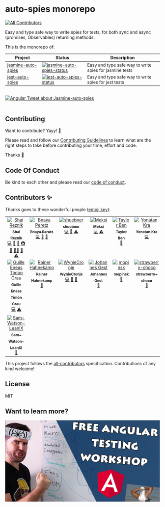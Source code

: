 # auto-spies monorepo

<!-- ALL-CONTRIBUTORS-BADGE:START - Do not remove or modify this section -->
[![All Contributors](https://img.shields.io/badge/all_contributors-15-orange.svg?style=flat-square)](#contributors-)
<!-- ALL-CONTRIBUTORS-BADGE:END -->

Easy and type safe way to write spies for tests, for both sync and async (promises, Observables) returning methods.

This is the monorepo of:

| Project              | Status                                                     | Description                                             |
| -------------------- | ---------------------------------------------------------- | ------------------------------------------------------- |
| [jasmine-auto-spies] | [![jasmine-auto-spies-status]][jasmine-auto-spies-package] | Easy and type safe way to write spies for jasmine tests |
| [jest-auto-spies]    | [![jest-auto-spies-status]][jest-auto-spies-package]       | Easy and type safe way to write spies for jest tests    |

[jasmine-auto-spies]: https://github.com/hirezio/auto-spies/tree/master/packages/jasmine-auto-spies
[jasmine-auto-spies-status]: https://img.shields.io/npm/v/jasmine-auto-spies.svg
[jasmine-auto-spies-package]: https://npmjs.com/package/jasmine-auto-spies
[jest-auto-spies]: https://github.com/hirezio/auto-spies/tree/master/packages/jest-auto-spies
[jest-auto-spies-status]: https://img.shields.io/npm/v/jest-auto-spies.svg
[jest-auto-spies-package]: https://npmjs.com/package/jest-auto-spies

<br/>

<div>
  <a href="https://twitter.com/angular/status/1318492030016884736">
    <img src="https://user-images.githubusercontent.com/1430726/97088487-c9d41b00-1639-11eb-814f-2c2c7258448e.png"
      alt="Angular Tweet about Jasmine-auto-spies"
      width="500"
    />
  </a>
</div>

<br/>

## Contributing

Want to contribute? Yayy! 🎉

Please read and follow our [Contributing Guidelines](CONTRIBUTING.md) to learn what are the right steps to take before contributing your time, effort and code.

Thanks 🙏

## Code Of Conduct

Be kind to each other and please read our [code of conduct](CODE_OF_CONDUCT.md).

## Contributors ✨

Thanks goes to these wonderful people ([emoji key](https://allcontributors.org/docs/en/emoji-key)):

<!-- ALL-CONTRIBUTORS-LIST:START - Do not remove or modify this section -->
<!-- prettier-ignore-start -->
<!-- markdownlint-disable -->
<table>
  <tbody>
    <tr>
      <td align="center" valign="top" width="14.28%"><a href="http://www.hirez.io/"><img src="https://avatars1.githubusercontent.com/u/1430726?v=4?s=100" width="100px;" alt="Shai Reznik"/><br /><sub><b>Shai Reznik</b></sub></a><br /><a href="https://github.com/hirezio/auto-spies/commits?author=shairez" title="Code">💻</a> <a href="https://github.com/hirezio/auto-spies/commits?author=shairez" title="Documentation">📖</a> <a href="#ideas-shairez" title="Ideas, Planning, & Feedback">🤔</a> <a href="#infra-shairez" title="Infrastructure (Hosting, Build-Tools, etc)">🚇</a> <a href="#maintenance-shairez" title="Maintenance">🚧</a> <a href="#mentoring-shairez" title="Mentoring">🧑‍🏫</a> <a href="https://github.com/hirezio/auto-spies/pulls?q=is%3Apr+reviewed-by%3Ashairez" title="Reviewed Pull Requests">👀</a> <a href="https://github.com/hirezio/auto-spies/commits?author=shairez" title="Tests">⚠️</a></td>
      <td align="center" valign="top" width="14.28%"><a href="https://github.com/Bnaya"><img src="https://avatars0.githubusercontent.com/u/1304862?v=4?s=100" width="100px;" alt="Bnaya Peretz"/><br /><sub><b>Bnaya Peretz</b></sub></a><br /><a href="https://github.com/hirezio/auto-spies/commits?author=Bnaya" title="Code">💻</a> <a href="#ideas-Bnaya" title="Ideas, Planning, & Feedback">🤔</a> <a href="#tool-Bnaya" title="Tools">🔧</a></td>
      <td align="center" valign="top" width="14.28%"><a href="https://github.com/shuebner"><img src="https://avatars0.githubusercontent.com/u/1770684?v=4?s=100" width="100px;" alt="shuebner"/><br /><sub><b>shuebner</b></sub></a><br /><a href="https://github.com/hirezio/auto-spies/commits?author=shuebner" title="Code">💻</a> <a href="#ideas-shuebner" title="Ideas, Planning, & Feedback">🤔</a> <a href="https://github.com/hirezio/auto-spies/commits?author=shuebner" title="Tests">⚠️</a></td>
      <td align="center" valign="top" width="14.28%"><a href="https://dev-front.herokuapp.com/"><img src="https://avatars0.githubusercontent.com/u/5671930?v=4?s=100" width="100px;" alt="Meksi"/><br /><sub><b>Meksi</b></sub></a><br /><a href="https://github.com/hirezio/auto-spies/commits?author=meksof" title="Code">💻</a> <a href="https://github.com/hirezio/auto-spies/commits?author=meksof" title="Tests">⚠️</a></td>
      <td align="center" valign="top" width="14.28%"><a href="https://github.com/taylor-ben"><img src="https://avatars0.githubusercontent.com/u/37868849?v=4?s=100" width="100px;" alt="Taylor Ben"/><br /><sub><b>Taylor Ben</b></sub></a><br /><a href="#ideas-taylor-ben" title="Ideas, Planning, & Feedback">🤔</a></td>
      <td align="center" valign="top" width="14.28%"><a href="https://yonatankra.com/"><img src="https://avatars0.githubusercontent.com/u/6459899?v=4?s=100" width="100px;" alt="Yonatan Kra"/><br /><sub><b>Yonatan Kra</b></sub></a><br /><a href="https://github.com/hirezio/auto-spies/commits?author=YonatanKra" title="Code">💻</a></td>
      <td align="center" valign="top" width="14.28%"><a href="http://www.treestructure.net/"><img src="https://avatars3.githubusercontent.com/u/780083?v=4?s=100" width="100px;" alt="Martin Baum"/><br /><sub><b>Martin Baum</b></sub></a><br /><a href="https://github.com/hirezio/auto-spies/commits?author=treestructure" title="Code">💻</a> <a href="https://github.com/hirezio/auto-spies/commits?author=treestructure" title="Tests">⚠️</a></td>
    </tr>
    <tr>
      <td align="center" valign="top" width="14.28%"><a href="https://github.com/GuilleEneas"><img src="https://avatars0.githubusercontent.com/u/5407478?v=4?s=100" width="100px;" alt="Guille Eneas Timón Grau"/><br /><sub><b>Guille Eneas Timón Grau</b></sub></a><br /><a href="https://github.com/hirezio/auto-spies/commits?author=GuilleEneas" title="Code">💻</a> <a href="https://github.com/hirezio/auto-spies/commits?author=GuilleEneas" title="Tests">⚠️</a></td>
      <td align="center" valign="top" width="14.28%"><a href="https://www.rainerhahnekamp.com"><img src="https://avatars.githubusercontent.com/u/5721205?v=4?s=100" width="100px;" alt="Rainer Hahnekamp"/><br /><sub><b>Rainer Hahnekamp</b></sub></a><br /><a href="#maintenance-rainerhahnekamp" title="Maintenance">🚧</a></td>
      <td align="center" valign="top" width="14.28%"><a href="https://github.com/WynieCronje"><img src="https://avatars.githubusercontent.com/u/4537265?v=4?s=100" width="100px;" alt="WynieCronje"/><br /><sub><b>WynieCronje</b></sub></a><br /><a href="https://github.com/hirezio/auto-spies/commits?author=WynieCronje" title="Code">💻</a> <a href="https://github.com/hirezio/auto-spies/issues?q=author%3AWynieCronje" title="Bug reports">🐛</a> <a href="#maintenance-WynieCronje" title="Maintenance">🚧</a></td>
      <td align="center" valign="top" width="14.28%"><a href="https://github.com/gestj"><img src="https://avatars.githubusercontent.com/u/6358771?v=4?s=100" width="100px;" alt="Johannes Gest"/><br /><sub><b>Johannes Gest</b></sub></a><br /><a href="#maintenance-gestj" title="Maintenance">🚧</a></td>
      <td align="center" valign="top" width="14.28%"><a href="https://github.com/mopinsk"><img src="https://avatars.githubusercontent.com/u/29751071?v=4?s=100" width="100px;" alt="mopinsk"/><br /><sub><b>mopinsk</b></sub></a><br /><a href="#maintenance-mopinsk" title="Maintenance">🚧</a></td>
      <td align="center" valign="top" width="14.28%"><a href="https://gitlab.com/strawberry-choco"><img src="https://avatars.githubusercontent.com/u/20382692?v=4?s=100" width="100px;" alt="strawberry-choco"/><br /><sub><b>strawberry-choco</b></sub></a><br /><a href="#maintenance-strawberry-choco" title="Maintenance">🚧</a></td>
      <td align="center" valign="top" width="14.28%"><a href="https://github.com/jpgoelz"><img src="https://avatars.githubusercontent.com/u/32487587?v=4?s=100" width="100px;" alt="Jan Philipp Gölz"/><br /><sub><b>Jan Philipp Gölz</b></sub></a><br /><a href="#maintenance-jpgoelz" title="Maintenance">🚧</a></td>
    </tr>
    <tr>
      <td align="center" valign="top" width="14.28%"><a href="https://github.com/Sam-Watson-LeanIX"><img src="https://avatars.githubusercontent.com/u/60933998?v=4?s=100" width="100px;" alt="Sam-Watson-LeanIX"/><br /><sub><b>Sam-Watson-LeanIX</b></sub></a><br /><a href="#maintenance-Sam-Watson-LeanIX" title="Maintenance">🚧</a></td>
    </tr>
  </tbody>
</table>

<!-- markdownlint-restore -->
<!-- prettier-ignore-end -->

<!-- ALL-CONTRIBUTORS-LIST:END -->

This project follows the [all-contributors](https://github.com/all-contributors/all-contributors) specification. Contributions of any kind welcome!

## License

MIT

## Want to learn more?

<div align="center">
  <a href="https://hirez.io?utm_medium=Open_Source&utm_source=Github&utm_campaign=Lead_Generation&utm_content=auto_spies_readme_banner">
    <img src="for-readme/test-angular.jpg"
      alt="TestAngular.com - Free Angular Testing Workshop - The Roadmap to Angular Testing Mastery"
      width="600"
    />
  </a>
</div>
